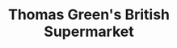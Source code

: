 ---
title: "Thomas Green's British Supermarket"
url: /sant-antoni-de-portmany/thomas-greens-british-supermarket/
shop: Lebensmittel
---